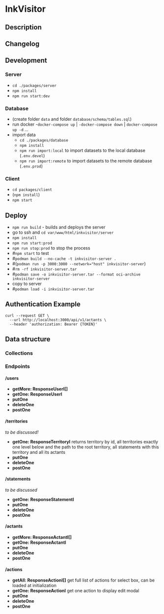 # InkVisitor

## Description

## Changelog

## Development

### Server

-   `cd ./packages/server`
-   `npm install`
-   `npm run start:dev`

### Database

-   (create folder `data` and folder `database/schema/tables.sql`)
-   run docker -`docker-compose up` | `-docker-compose down` | `docker-compose up -d` ...
-   import data
    -   `cd ./packages/database`
    -   `npm install`
    -   `npm run import:local` to import datasets to the local database (`.env.devel`)
    -   `npm run import:remote` to import datasets to the remote database (`.env.prod`)

### Client

-   `cd packages/client`
-   (`npm install`)
-   `npm start`

## Deploy

-   `npm run build` - builds and deploys the server
-   go to ssh and `cd var/www/html/inkvisitor/server`
-   `npm install`
-   `npm run start:prod`
-   `npm run stop:prod` to stop the process
-   #`npm start` to test
-   #`podman build --no-cache -t inkvisitor-server .`
-   #(`podman run -p 3000:3000 --network="host" inkvisitor-server`)
-   #`rm -rf inkvisitor-server.tar`
-   #`podman save -o inkvisitor-server.tar --format oci-archive inkvisitor-server`
-   copy to server
-   #`podman load -i inkvisitor-server.tar`

## Authentication Example

```shell
curl --request GET \
  --url http://localhost:3000/api/v1/actants \
  --header 'authorization: Bearer {TOKEN}'
```

## Data structure

### Collections

### Endpoints

#### /users

-   **getMore: ResponseUserI[]**
-   **getOne: ResponseUserI**
-   **putOne**
-   **deleteOne**
-   **postOne**

#### /territories

_to be discussed!_

-   **getOne: ResponseTerritoryI** returns territory by id, all territories exactly one level below and the path to the root territory, all statements with this territory and all its actants
-   **putOne**
-   **deleteOne**
-   **postOne**

#### /statements

_to be discussed_

-   **getOne: ResponseStatementI**
-   **putOne**
-   **deleteOne**
-   **postOne**

#### /actants

-   **getMore: ResponseActantI[]**
-   **getOne: ResponseActantI**
-   **putOne**
-   **deleteOne**
-   **postOne**

#### /actions

-   **getAll: ResponseActionI[]** get full list of actions for select box, can be loaded at initialization
-   **getOne: ResponseActionI** get one action to display edit modal
-   **putOne**
-   **deleteOne**
-   **postOne**
